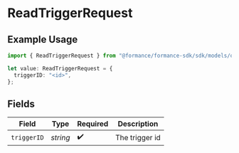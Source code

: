 # ReadTriggerRequest

## Example Usage

```typescript
import { ReadTriggerRequest } from "@formance/formance-sdk/sdk/models/operations";

let value: ReadTriggerRequest = {
  triggerID: "<id>",
};
```

## Fields

| Field              | Type               | Required           | Description        |
| ------------------ | ------------------ | ------------------ | ------------------ |
| `triggerID`        | *string*           | :heavy_check_mark: | The trigger id     |